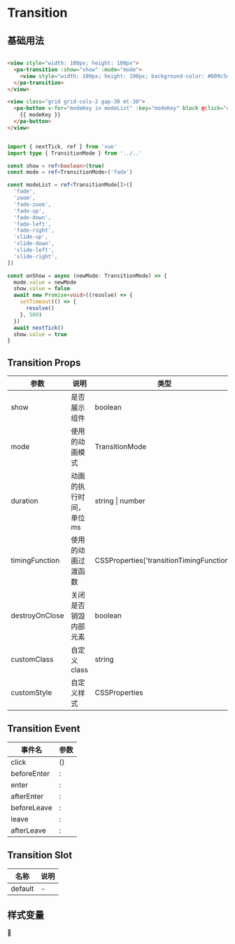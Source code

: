 # Transition

<!--codes start-->

## 基础用法

```html [template]

<view style="width: 100px; height: 100px">
  <pa-transition :show="show" :mode="mode">
    <view style="width: 100px; height: 100px; background-color: #009c5d"></view>
  </pa-transition>
</view>

<view class="grid grid-cols-2 gap-30 mt-30">
  <pa-button v-for="modeKey in modeList" :key="modeKey" block @click="onShow(modeKey)">
    {{ modeKey }}
  </pa-button>
</view>

```
```ts [script]

import { nextTick, ref } from 'vue'
import type { TransitionMode } from '../..'

const show = ref<boolean>(true)
const mode = ref<TransitionMode>('fade')

const modeList = ref<TransitionMode[]>([
  'fade',
  'zoom',
  'fade-zoom',
  'fade-up',
  'fade-down',
  'fade-left',
  'fade-right',
  'slide-up',
  'slide-down',
  'slide-left',
  'slide-right',
])

const onShow = async (newMode: TransitionMode) => {
  mode.value = newMode
  show.value = false
  await new Promise<void>((resolve) => {
    setTimeout(() => {
      resolve()
    }, 500)
  })
  await nextTick()
  show.value = true
}

```

<!--codes end-->

## Transition Props

<!--props start-->

| 参数 | 说明 | 类型 | 默认值 |
| --- | ----- | --- | --- |
| show | 是否展示组件 | boolean | - |
| mode | 使用的动画模式 | TransitionMode |  'fade' |
| duration | 动画的执行时间，单位ms | string \| number |  300 |
| timingFunction | 使用的动画过渡函数 | CSSProperties['transitionTimingFunction'] |  'ease-out' |
| destroyOnClose | 关闭是否销毁内部元素 | boolean |  true |
| customClass | 自定义class | string | - |
| customStyle | 自定义样式 | CSSProperties | - |

<!--props end-->

## Transition Event

<!--event start-->

| 事件名 | 参数 |
| --- | --- |
| click | ()  |
| beforeEnter | : |
| enter | : |
| afterEnter | : |
| beforeLeave | : |
| leave | : |
| afterLeave | : |

<!--event end-->

## Transition Slot

<!--slot start-->

| 名称 | 说明 |
| --- | --- |
| default | - |

<!--slot end-->

## 样式变量

<!--cssVar start-->

:see_no_evil:

<!--cssVar end-->

